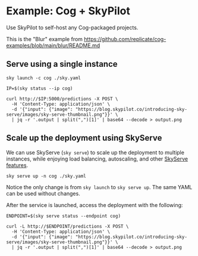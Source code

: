 # Example: Cog + SkyPilot

Use SkyPilot to self-host any Cog-packaged projects.

This is the "Blur" example from https://github.com/replicate/cog-examples/blob/main/blur/README.md

## Serve using a single instance
```console
sky launch -c cog ./sky.yaml

IP=$(sky status --ip cog)

curl http://$IP:5000/predictions -X POST \
  -H 'Content-Type: application/json' \
  -d '{"input": {"image": "https://blog.skypilot.co/introducing-sky-serve/images/sky-serve-thumbnail.png"}}' \
  | jq -r '.output | split(",")[1]' | base64 --decode > output.png
```

## Scale up the deployment using SkyServe
We can use SkyServe (`sky serve`) to scale up the deployment to multiple instances, while enjoying load balancing, autoscaling, and other [SkyServe features](https://skypilot.readthedocs.io/en/latest/serving/sky-serve.html).
```console
sky serve up -n cog ./sky.yaml
```

Notice the only change is from `sky launch` to `sky serve up`. The same YAML can be used without changes.

After the service is launched, access the deployment with the following:
```console
ENDPOINT=$(sky serve status --endpoint cog)

curl -L http://$ENDPOINT/predictions -X POST \
  -H 'Content-Type: application/json' \
  -d '{"input": {"image": "https://blog.skypilot.co/introducing-sky-serve/images/sky-serve-thumbnail.png"}}' \
  | jq -r '.output | split(",")[1]' | base64 --decode > output.png
```

